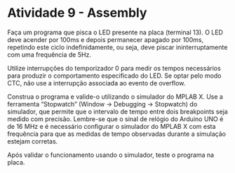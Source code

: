 # Atividade 9 - Assembly

Faça um programa que pisca o LED presente na placa (terminal 13). O LED deve acender por 100ms e
depois permanecer apagado por 100ms, repetindo este ciclo indefinidamente, ou seja, deve piscar
ininterruptamente com uma frequência de 5Hz. 

Utilize interrupções do temporizador 0 para medir os
tempos necessários para produzir o comportamento especificado do LED. Se optar pelo modo CTC, não
use a interrupção associada ao evento de overflow.

Construa o programa e valide-o utilizando o simulador do MPLAB X. Use a ferramenta “Stopwatch”
(Window -> Debugging -> Stopwatch) do simulador, que permite que o intervalo de tempo entre dois
breakpoints seja medido com precisão. Lembre-se que o sinal de relógio do Arduino UNO é de 16 MHz e é
necessário configurar o simulador do MPLAB X com esta frequência para que as medidas de tempo
observadas durante a simulação estejam corretas. 

Após validar o funcionamento usando o simulador, teste
o programa na placa.
